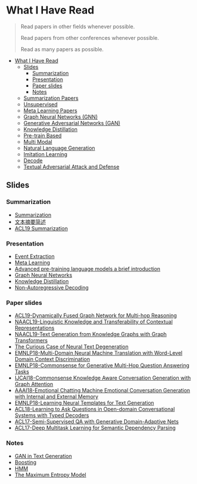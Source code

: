 # What I Have Read

> Read papers in other fields whenever possible.
> 
> Read papers from other conferences whenever possible.
> 
> Read as many papers as possible.

* [What I Have Read](#what-i-have-read)
  * [Slides](#slides)
     * [Summarization](#Summarization)
     * [Presentation](#presentation)
     * [Paper slides](#paper-slides)
     * [Notes](#notes)
  * [Summarization Papers](./Summarization.md)
  * [Unsupervised](./Unsupervised.md)
  * [Meta Learning Papers](./Meta-Learning.md)
  * [Graph Neural Networks (GNN)](./Graph-Neural-Networks.md)
  * [Generative Adversarial Networks (GAN)](./Generative-Adversarial-Networks.md)
  * [Knowledge Distillation](./Knowledge-Distillation.md)
  * [Pre-train Based](./Pre-train-Based.md)
  * [Multi Modal](./Multi-Modal.md)
  * [Natural Language Generation](./Natural-Language-Generation.md)
  * [Imitation Learning](./Imitation-Learning.md)
  * [Decode](./Decode.md)
  * [Textual Adversarial Attack and Defense](./Textual-Adversarial-Attack-and-Defense.md)

  
## Slides

### Summarization
* [Summarization](slides/notes/Brief-intro-to-summarization.pdf)
* [文本摘要简述](slides/presentation/文本摘要简述.pdf)
* [ACL19 Summarization](slides/presentation/ACL19%20Summarization.pdf)

### Presentation

* [Event Extraction](slides/presentation/Event%20Extraction.pdf)
* [Meta Learning](slides/presentation/Meta%20Learning.pdf)
* [Advanced pre-training language models a brief introduction](slides/presentation/Advanced%20pre-training%20language%20models%20a%20brief%20introduction.pdf)
* [Graph Neural Networks](slides/presentation/Graph%20Neural%20Networks.pdf)
* [Knowledge Distillation](slides/presentation/Knowledge%20Distillation.pdf)
* [Non-Autoregressive Decoding](slides/presentation/Non-Autoregressive%20Decoding.pdf)

### Paper slides
* [ACL19-Dynamically Fused Graph Network for Multi-hop Reasoning](slides/paper-slides/Dynamically%20Fused%20Graph%20Network%20for%20Multi-hop%20Reasoning.pdf)
* [NAACL19-Linguistic Knowledge and Transferability of Contextual Representations](slides/paper-slides/Linguistic%20Knowledge%20and%20Transferability%20of%20Contextual%20Representations.pdf)
* [NAACL19-Text Generation from Knowledge Graphs with Graph Transformers](slides/paper-slides/Text%20Generation%20from%20Knowledge%20Graphs%20with%20Graph%20Transformers.pdf)
* [The Curious Case of Neural Text Degeneration ](slides/paper-slides/The%20Curious%20Case%20of%20Neural%20Text%20Degeneration.pdf)
* [EMNLP18-Multi-Domain Neural Machine Translation with Word-Level Domain Context Discrimination](slides/paper-slides/Multi-Domain%20Neural%20Machine%20Translation%20with%20Word-Level%20Domain%20Context%20Discrimination.pdf)
* [EMNLP18-Commonsense for Generative Multi-Hop Question Answering Tasks](slides/paper-slides/Commonsense%20for%20Generative%20Multi-Hop%20Question%20Answering%20Tasks.pdf)
* [IJCAI18-Commonsense Knowledge Aware Conversation Generation with Graph Attention](slides/paper-slides/Commonsense%20Knowledge%20Aware%20Conversation%20Generation%20with%20Graph%20Attention.pdf)
* [AAAI18-Emotional Chatting Machine Emotional Conversation Generation with Internal and External Memory](slides/paper-slides/Emotional%20Chatting%20Machine%20Emotional%20Conversation%20Generation%20with%20Internal%20and%20External%20Memory.pdf)
* [EMNLP18-Learning Neural Templates for Text Generation](slides/paper-slides/Learning%20Neural%20Templates%20for%20Text%20Generation.pdf)
* [ACL18-Learning to Ask Questions in Open-domain Conversational Systems with Typed Decoders ](slides/paper-slides/Learning%20to%20Ask%20Questions%20in%20Open-domain%20Conversational%20Systems%20with%20Typed%20Decoders%20.pdf)
* [ACL17-Semi-Supervised QA with Generative Domain-Adaptive Nets](slides/paper-slides/Semi-Supervised%20QA%20with%20Generative%20Domain-Adaptive%20Nets.pdf)
* [ACL17-Deep Multitask Learning for Semantic Dependency Parsing](slides/paper-slides/Deep%20Multitask%20Learning%20for%20Semantic%20Dependency%20Parsing.pdf)

### Notes
* [GAN in Text Generation](slides/notes/GAN%20in%20Text%20Generation.pdf)
* [Boosting](slides/notes/Boosting.pdf)
* [HMM](slides/notes/HMM.pdf)
* [The Maximum Entropy Model](slides/notes/The%20Maximum%20Entropy%20Model.pdf)

























